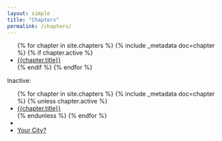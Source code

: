 ```yaml
---
layout: simple
title: "Chapters"
permalink: /chapters/
---
```

  <ul class="row">
    {% for chapter in site.chapters %}
      {% include _metadata doc=chapter %}
      {% if chapter.active %}
      <li class="chapter col-xs-12 col-md-6 col-lg-3">
        <a href="{{site.baseurl}}/{{key}}" title="{{chapter.location}}"  {% if chapter.background %}style="background-image: url(/assets/statics/backgrounds/chapters/{{chapter.background}})"{% endif %}>
          {{chapter.title}}
        </a>
      </li>
      {% endif %}
    {% endfor %}
  </ul>
  Inactive:

  <ul class="row">
    {% for chapter in site.chapters %}
      {% include _metadata doc=chapter %}
      {% unless chapter.active %}
      <li class="chapter col-xs-6 col-md-3 col-lg-2">
        <a href="{{site.baseurl}}/{{key}}" title="{{chapter.location}}"  {% if chapter.background %}style="background-image: url(/assets/statics/backgrounds/chapters/{{chapter.background}})"{% endif %}>
          {{chapter.title}}
        </a>
      </li>
      {% endunless %}
    {% endfor %}
    <li>&nbsp;</li>
    <li>
      <a href="{{site.baseurl}}handbooks/city-blueprint.html">Your City?</a>
    </li>
  </ul>